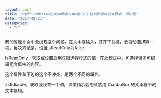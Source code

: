 ```yaml
---
layout: post
title: "wpf中Combobox在文本框输入自动打开下拉列表就自动选择第一项问题"
date: "2017-08-21"
categories: 
  - "c"
---
```


我的智能补全中会出现这个问题，在文本框输入，打开下拉框，会自动选择第一项。解决方法是，设置IsReadOnly为false.

IsReadOnly，获取或设置启用仅限选择模式的值，在此模式中，可选择但不可编辑组合框中的内容。

这个属性和下边的这个不冲突。是两个不同的属性。

.IsEditable，获取或设置一个值，该值指示启用或禁用 ComboBox 的文本框中的文本编辑。

